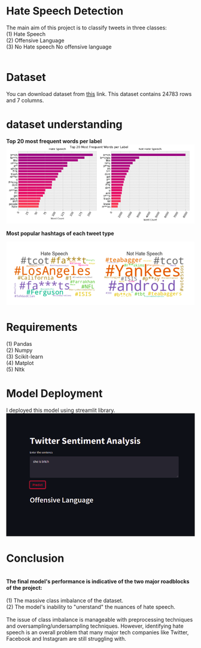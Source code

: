 # Hate Speech Detection
The main aim of this project is to classify tweets in three classes:<br>
  (1) Hate Speech<br>
  (2) Offensive Language<br>
  (3) No Hate speech No offensive language<br><br>
# Dataset
You can download dataset from <a href='https://github.com/AdarshPal740/Twitter-Hate-Speech-Analysis-Against-Women/blob/master/twitter.csv'>this</a> link. This dataset contains 24783 rows and  7 columns.
# dataset understanding
 <b>Top 20 most frequent words per label</b>
  <img src="/visualization/frequent_words.png"><br>
  <p><b>Most popular hashtags of each tweet type</b></p>
  <img src="/visualization/hastag.png"><br>
    <h1> Requirements</h1>
    (1) Pandas<br>
    (2) Numpy<br>
    (3) Scikit-learn<br>
    (4) Matplot<br>
    (5) Nltk
<h1>Model Deployment</h1> 
    I deployed this model using streamlit library.
    <img src="/visualization/final.png">
<br>
    <h1>Conclusion</h1>
    <br>
   <b> The final model's performance is indicative of the two major roadblocks of the project:</b><br><br>
    (1) The massive class imbalance of the dataset.<br>
    (2) The model's inability to "unerstand" the nuances of hate speech.<br><br>
The issue of class imbalance is manageable with preprocessing techniques and oversampling/undersampling techniques. However, identifying hate speech is an overall problem that many major tech companies like Twitter, Facebook and Instagram are still struggling with.
  
  
  
